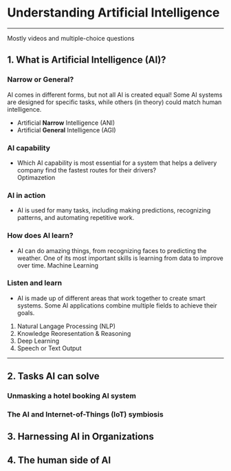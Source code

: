 # Understanding Artificial Intelligence
---
Mostly videos and multiple-choice questions
## 1. What is Artificial Intelligence (AI)?
### Narrow or General?
AI comes in different forms, but not all AI is created equal! Some AI systems are designed for specific tasks, while others (in theory) could match human intelligence.  
- Artificial **Narrow** Intelligence (ANI)
- Artificial **General** Intelligence (AGI)


### AI capability
* Which AI capability is most essential for a system that helps a delivery company find the fastest routes for their drivers?    
Optimazetion

### AI in action
* AI is used for many tasks, including making predictions, recognizing patterns, and automating repetitive work. 

### How does AI learn?
* AI can do amazing things, from recognizing faces to predicting the weather. One of its most important skills is learning from data to improve over time.
Machine Learning

### Listen and learn
* AI is made up of different areas that work together to create smart systems. Some AI applications combine multiple fields to achieve their goals.     
1. Natural Langage Processing  (NLP)
2. Knowledge Reoresentation & Reasoning
3. Deep Learning
4. Speech or Text Output

 
---
## 2. Tasks AI can solve
### Unmasking a hotel booking AI system
### The AI and Internet-of-Things (IoT) symbiosis

## 3. Harnessing AI in Organizations

## 4. The human side of AI
